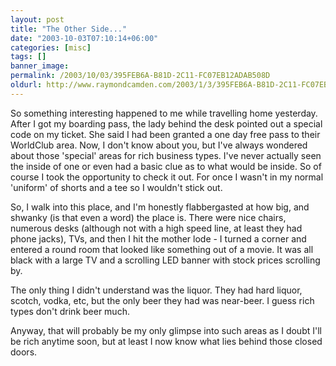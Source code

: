 ```yaml
---
layout: post
title: "The Other Side..."
date: "2003-10-03T07:10:14+06:00"
categories: [misc]
tags: []
banner_image: 
permalink: /2003/10/03/395FEB6A-B81D-2C11-FC07EB12ADAB508D
oldurl: http://www.raymondcamden.com/2003/1/3/395FEB6A-B81D-2C11-FC07EB12ADAB508D
---
```


So something interesting happened to me while travelling home yesterday. After I got my boarding pass, the lady behind the desk pointed out a special code on my ticket. She said I had been granted a one day free pass to their WorldClub area. Now, I don't know about you, but I've always wondered about those 'special' areas for rich business types. I've never actually seen the inside of one or even had a basic clue as to what would be inside. So of course I took the opportunity to check it out. For once I wasn't in my normal 'uniform' of shorts and a tee so I wouldn't stick out.

So, I walk into this place, and I'm honestly flabbergasted at how big, and shwanky (is that even a word) the place is. There were nice chairs, numerous desks (although not with a high speed line, at least they had phone jacks), TVs, and then I hit the mother lode - I turned a corner and entered a round room that looked like something out of a movie. It was all black with a large TV and a scrolling LED banner with stock prices scrolling by. 

The only thing I didn't understand was the liquor. They had hard liquor, scotch, vodka, etc, but the only beer they had was near-beer. I guess rich types don't drink beer much.

Anyway, that will probably be my only glimpse into such areas as I doubt I'll be rich anytime soon, but at least I now know what lies behind those closed doors.
